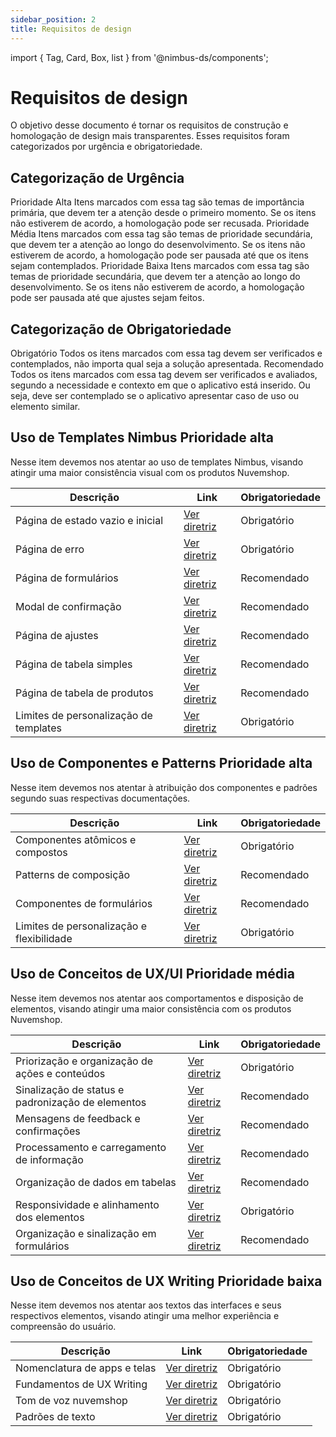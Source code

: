 ```yaml
---
sidebar_position: 2
title: Requisitos de design
---
```


import { Tag, Card, Box, list } from '@nimbus-ds/components';

# Requisitos de design

O objetivo desse documento é tornar os requisitos de construção e homologação de design mais transparentes. Esses requisitos foram categorizados por urgência e obrigatoriedade.

## Categorização de Urgência

<Box display="flex" flexDirection="column" gap="4">
  <Card>
    <Card.Header><Tag appearance="danger">Prioridade Alta</Tag></Card.Header>
    <Card.Body>
        Itens marcados com essa tag são temas de importância primária, que devem ter a atenção desde o primeiro momento. Se os itens não estiverem de acordo, a homologação pode ser recusada.
    </Card.Body>
  </Card>
  <Card>
    <Card.Header><Tag appearance="warning">Prioridade Média</Tag></Card.Header>
    <Card.Body>
      Itens marcados com essa tag são temas de prioridade secundária, que devem ter a atenção ao longo do desenvolvimento. Se os itens não estiverem de acordo, a homologação pode ser pausada até que os itens sejam contemplados.
  </Card.Body>
  </Card>
  <Card>
    <Card.Header><Tag appearance="success">Prioridade Baixa</Tag></Card.Header>
    <Card.Body>
      Itens marcados com essa tag são temas de prioridade secundária, que devem ter a atenção ao longo do desenvolvimento. Se os itens não estiverem de acordo, a homologação pode ser pausada até que ajustes sejam feitos.
    </Card.Body>
  </Card>
</Box>

## Categorização de Obrigatoriedade

<Box display="flex" flexDirection="column" gap="4">
  <Card>
    <Card.Header><Tag appearance="primary">Obrigatório</Tag></Card.Header>
    <Card.Body>
      Todos os itens marcados com essa tag devem ser verificados e contemplados, não importa qual seja a solução apresentada.
    </Card.Body>
  </Card>
  <Card>
    <Card.Header><Tag appearance="neutral">Recomendado</Tag></Card.Header>
    <Card.Body>
      Todos os itens marcados com essa tag devem ser verificados e avaliados, segundo a necessidade e contexto em que o aplicativo está inserido. Ou seja, deve ser contemplado se o aplicativo apresentar caso de uso ou elemento similar.
    </Card.Body>
  </Card>
</Box>


## Uso de Templates Nimbus <Tag appearance="danger">Prioridade alta</Tag>

Nesse item devemos nos atentar ao uso de templates Nimbus, visando atingir uma maior consistência visual com os produtos Nuvemshop.

| Descrição                              | Link                                              | Obrigatoriedade                             |
| -------------------------------------- | ------------------------------------------------- | ------------------------------------------- |
| Página de estado vazio e inicial       | [Ver diretriz](../design-guidelines/template-usage#página-de-estado-vazio-e-inicial) | <Tag appearance="primary">Obrigatório</Tag> |
| Página de erro                         | [Ver diretriz](../design-guidelines/template-usage#página-de-erro) | <Tag appearance="primary">Obrigatório</Tag> |
| Página de formulários                  | [Ver diretriz](../design-guidelines/template-usage#página-de-formulário) | <Tag appearance="neutral">Recomendado</Tag> |
| Modal de confirmação                   | [Ver diretriz](../design-guidelines/template-usage#modal-de-confirmação) | <Tag appearance="neutral">Recomendado</Tag> |
| Página de ajustes                      | [Ver diretriz](../design-guidelines/template-usage#página-de-ajustes) | <Tag appearance="neutral">Recomendado</Tag> |
| Página de tabela simples               | [Ver diretriz](../design-guidelines/template-usage#página-de-tabela-de-simples) | <Tag appearance="neutral">Recomendado</Tag> |
| Página de tabela de produtos           | [Ver diretriz](../design-guidelines/template-usage#página-de-tabela-de-produtos) | <Tag appearance="neutral">Recomendado</Tag> |
| Limites de personalização de templates | [Ver diretriz](../design-guidelines/template-usage#limites-de-personalização-de-templates) | <Tag appearance="primary">Obrigatório</Tag> |

## Uso de Componentes e Patterns <Tag appearance="danger">Prioridade alta</Tag>

Nesse item devemos nos atentar à atribuição dos componentes e padrões segundo suas respectivas documentações.

| Descrição                                 | Link                                              | Obrigatoriedade                             |
| ----------------------------------------- | ------------------------------------------------- | ------------------------------------------- |
| Componentes atômicos e compostos          | [Ver diretriz](../design-guidelines/component-usage#componentes-atômicos-e-compostos) | <Tag appearance="primary">Obrigatório</Tag> |
| Patterns de composição                     | [Ver diretriz](../design-guidelines/component-usage#patterns-de-composição) | <Tag appearance="neutral">Recomendado</Tag> |
| Componentes de formulários                | [Ver diretriz](../design-guidelines/component-usage#componentes-de-formulários) | <Tag appearance="neutral">Recomendado</Tag> |
| Limites de personalização e flexibilidade | [Ver diretriz](../design-guidelines/component-usage#personalização-e-flexibilidade) | <Tag appearance="primary">Obrigatório</Tag> |

## Uso de Conceitos de UX/UI <Tag appearance="warning">Prioridade média</Tag>

Nesse item devemos nos atentar aos comportamentos e disposição de elementos, visando atingir uma maior consistência com os produtos Nuvemshop.

| Descrição                                         | Link                                              | Obrigatoriedade                             |
| ------------------------------------------------- | ------------------------------------------------- | ------------------------------------------- |
| Priorização e organização de ações e conteúdos    | [Ver diretriz](../design-guidelines/concept-usage#priorização-e-organização-de-ações-e-conteúdos) | <Tag appearance="primary">Obrigatório</Tag> |
| Sinalização de status e padronização de elementos | [Ver diretriz](../design-guidelines/concept-usage#sinalização-de-status-e-padronização-de-elementos) | <Tag appearance="neutral">Recomendado</Tag> |
| Mensagens de feedback e confirmações              | [Ver diretriz](../design-guidelines/concept-usage#mensagens-de-feedback-e-confirmações) | <Tag appearance="neutral">Recomendado</Tag> |
| Processamento e carregamento de informação        | [Ver diretriz](../design-guidelines/concept-usage#overview) | <Tag appearance="neutral">Recomendado</Tag> |
| Organização de dados em tabelas                   | [Ver diretriz](../design-guidelines/concept-usage#overview) | <Tag appearance="neutral">Recomendado</Tag> |
| Responsividade e alinhamento dos elementos        | [Ver diretriz](../design-guidelines/concept-usage#overview) | <Tag appearance="primary">Obrigatório</Tag> |
| Organização e sinalização em formulários          | [Ver diretriz](../design-guidelines/concept-usage#personalização-e-flexibilidade) | <Tag appearance="neutral">Recomendado</Tag> |

## Uso de Conceitos de UX Writing <Tag appearance="success">Prioridade baixa</Tag>

Nesse item devemos nos atentar aos textos das interfaces e seus respectivos elementos, visando atingir uma melhor experiência e compreensão do usuário.

| Descrição                    | Link                                              | Obrigatoriedade                             |
| ---------------------------- | ------------------------------------------------- | ------------------------------------------- |
| Nomenclatura de apps e telas | [Ver diretriz](../design-guidelines/ux-writing-usage#nomenclatura-de-apps-e-telas) | <Tag appearance="primary">Obrigatório</Tag> |
| Fundamentos de UX Writing    | [Ver diretriz](../design-guidelines/ux-writing-usage#fundamentos-de-ux-writing) | <Tag appearance="primary">Obrigatório</Tag> |
| Tom de voz nuvemshop         | [Ver diretriz](../design-guidelines/ux-writing-usage#tom-de-voz-nuvemshop) | <Tag appearance="primary">Obrigatório</Tag> |
| Padrões de texto             | [Ver diretriz](../design-guidelines/ux-writing-usage#padrões-de-texto) | <Tag appearance="primary">Obrigatório</Tag> |

